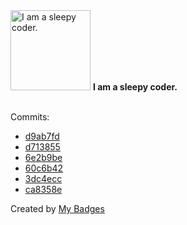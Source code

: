 <img src="https://my-badges.github.io/my-badges/sleepy-coder.png" alt="I am a sleepy coder." title="I am a sleepy coder." width="128">
<strong>I am a sleepy coder.</strong>
<br><br>

Commits:

- <a href="https://github.com/Sepinood-Karimi/events-react/commit/d9ab7fde2a70245e4f837ec201867e56ff7f1bab">d9ab7fd</a>
- <a href="https://github.com/Sepinood-Karimi/events-react/commit/d7138557bc78eb33d0617133ba7dd9381218633e">d713855</a>
- <a href="https://github.com/Sepinood-Karimi/events-react/commit/6e2b9bea25d8f09029849fa7418339928ac69567">6e2b9be</a>
- <a href="https://github.com/Sepinood-Karimi/Events/commit/60c6b42ce4a43aa0cae0d7849a3ae0a6676e69c3">60c6b42</a>
- <a href="https://github.com/Sepinood-Karimi/Counter-Redux/commit/3dc4eccfb1945d3539c24a25050abc80c92af1ca">3dc4ecc</a>
- <a href="https://github.com/Sepinood-Karimi/reduxBookShop/commit/ca8358eab977112cec8162be3f3b5f74306e2b1d">ca8358e</a>


Created by <a href="https://github.com/my-badges/my-badges">My Badges</a>